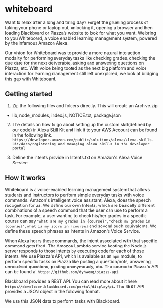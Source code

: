 # whiteboard 

Want to relax after a long and tiring day? Forget the grueling process of taking your phone or laptop out, unlocking it, opening a browser and then loading Blackboard or Piazza’s website to look for what you want. We bring to you Whiteboard, a voice enabled learning management system, powered by the infamous Amazon Alexa.

Our vision for Whiteboard was to provide a more natural interaction modality for performing everyday tasks like checking grades, checking the due date for the next deliverable, asking and answering questions on Piazza, etc. With voice being tooted as the next big platform and voice interaction for learning management still left unexplored, we look at bridging this gap with Whiteboard.


## Getting started

1. Zip the following files and folders directly. This will create an Archive.zip
 - lib, node_modules, index.js, NOTICE.txt, package.json
 
2. The details on how to go about setting up the custom skill(defined by our code) in Alexa Skill Kit and link it to your AWS Account can be found in the following link. 
 ```https://developer.amazon.com/public/solutions/alexa/alexa-skills-kit/docs/registering-and-managing-alexa-skills-in-the-developer-portal```
 
 3. Define the intents provide in Intents.txt on Amazon's Alexa Voice Service.
 
 ## How it works
 
Whiteboard is a voice-enabled learning management system that allows students and instructors to perform simple everyday tasks with voice commands. Amazon's intelligent voice assistant, Alexa, does the speech recognition for us. We define our own Intents, which are basically different combinations of a speech command that the user can use to perform a task. For example, a user wanting to check his/her grades in a specific course can say ``"what are my grades in {course}"``, ``"check my grades in {course}"``, ``what is my score in {course}`` and several such equivalents. We define these speech phrases as Intents in Amazon's Voice Service. 

When Alexa hears these commands, the intent associated with that specific command gets fired. The Amazon Lambda service hosting the Node.js server responds to those intents by executing code for each of those intents. We use Piazza's API, which is available as an ``npm`` module, to perform specific tasks on Piazza like posting a question/note, answering unresolved questions, posting anonymously, etc. The source to Piazza's API can be found at ``https://github.com/dyhwong/piazza-api``.

Blackboard provides a REST API. You can read more about it here ``https://developer.blackboard.com/portal/displayApi``. The REST API provides a JSON object in the following format.

We use this JSON data to perform tasks with Blackboard.

